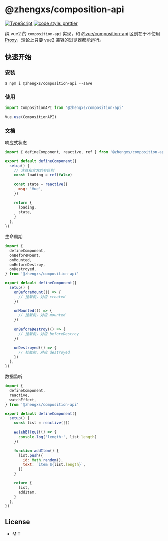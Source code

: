 # @zhengxs/composition-api

[![TypeScript](https://img.shields.io/badge/lang-typescript-informational?style=flat-square)](https://www.typescriptlang.org)
[![code style: prettier](https://img.shields.io/badge/code_style-prettier-ff69b4.svg?style=flat-square)](https://github.com/prettier/prettier)

纯 vue2 的 `composition-api` 实现，和 [@vue/composition-api][composition-api] 区别在于不使用 [Proxy][es6-proxy]，理论上只要 vue2 兼容的浏览器都能运行。

## 快速开始

### 安装

```shell
$ npm i @zhengxs/composition-api --save
```

### 使用

```js
import CompositionAPI from '@zhengxs/composition-api'

Vue.use(CompositionAPI)
```

### 文档

响应式状态

```js
import { defineComponent, reactive, ref } from '@zhengxs/composition-api'

export default defineComponent({
  setup() {
    // 注意和官方的有区别
    const loading = ref(false)
    
    const state = reactive({
      msg: 'Vue',
    })

    return {
      loading,
      state,
    }
  },
})
```

生命周期

```js
import {
  defineComponent,
  onBeforeMount,
  onMounted,
  onBeforeDestroy,
  onDestroyed,
} from '@zhengxs/composition-api'

export default defineComponent({
  setup() {
    onBeforeMount(() => {
      // 挂载前，对应 created
    })

    onMounted(() => {
      // 挂载前，对应 mounted
    })

    onBeforeDestroy(() => {
      // 挂载前，对应 beforeDestroy
    })

    onDestroyed(() => {
      // 挂载前，对应 destroyed
    })
  },
})
```

数据监听

```js
import {
  defineComponent,
  reactive,
  watchEffect,
} from '@zhengxs/composition-api'

export default defineComponent({
  setup() {
    const list = reactive([])

    watchEffect(() => {
      console.log('length:', list.length)
    })

    function addItem() {
      list.push({
        id: Math.random(),
        text: `item ${list.length}`,
      })
    }

    return {
      list,
      addItem,
    }
  },
})
```

## License

- MIT

[composition-api]: https://composition-api.vuejs.org/
[es6-proxy]: https://developer.mozilla.org/zh-CN/docs/Web/JavaScript/Reference/Global_Objects/Proxy

